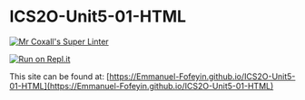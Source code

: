 # ICS2O-Unit5-01-HTML

[![Mr Coxall's Super Linter](https://github.com/Emmanuel-Fofeyin/ICS2O-Unit5-01-HTML/actions/workflows/main.yml/badge.svg)](https://github.com/Emmanuel-Fofeyin/ICS2O-Unit5-01-HTML/actions/workflows/main.yml)



[![Run on Repl.it](https://repl.it/badge/github/Emmanuel-Fofeyin/ICS2O-Unit5-01-HTML)](https://repl.it/github/Emmanuel-Fofeyin/ICS2O-Unit5-01-HTML)

This site can be found at: [https://Emmanuel-Fofeyin.github.io/ICS2O-Unit5-01-HTML](https://Emmanuel-Fofeyin.github.io/ICS2O-Unit5-01-HTML)
